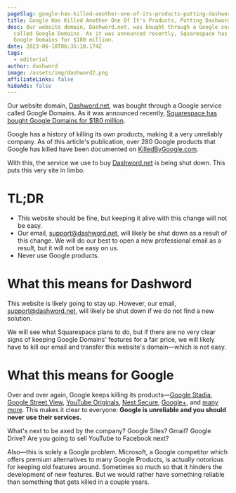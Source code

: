 ```yaml
---
pageSlug: google-has-killed-another-one-of-its-products-putting-dashword-at-risk
title: Google Has Killed Another One Of It's Products, Putting Dashword At Risk
desc: Our website domain, Dashword.net, was bought through a Google service
  called Google Domains. As it was announced recently, Squarespace has bought
  Google Domains for $180 million.
date: 2023-06-18T06:35:10.174Z
tags:
  - editorial
author: dashword
image: /assets/img/dashword2.png
affiliateLinks: false
hideAds: false
---
```

Our website domain, [Dashword.net](/), was bought through a Google service called Google Domains. As it was announced recently, [Squarespace has bought Google Domains for $180 million](https://www.theverge.com/2023/6/16/23763340/google-domains-sunset-sell-squarespace).

Google has a history of killing its own products, making it a very unreliably company. As of this article's publication, over 280 Google products that Google has killed have been documented on [KilledByGoogle.com](https://killedbygoogle.com/).

With this, the service we use to buy [Dashword.net](/) is being shut down. This puts this very site in limbo.

# TL;DR

- This website should be fine, but keeping it alive with this change will not be easy.
- Our email, [support@dashword.net](mailto:support@dashword.net), will likely be shut down as a result of this change. We will do our best to open a new professional email as a result, but it will not be easy on us.
- Never use Google products.

# What this means for Dashword

This website is likely going to stay up. However, our email, [support@dashword.net](mailto:support@dashword.net), will likely be shut down if we do not find a new solution. 

<!-- We will likely need to pay 2 or 3 times more than we already do to keep the email alive due to other domain registrars not offering cheap email aliasing like Google Domains did. -->

We will see what Squarespace plans to do, but if there are no very clear signs of keeping Google Domains' features for a fair price, we will likely have to kill our email and transfer this website's domain—which is not easy.

# What this means for Google

Over and over again, Google keeps killing its products—[Google Stadia](https://www.theverge.com/2022/9/29/23378713/google-stadia-shutting-down-game-streaming-january-2023/), [Google Street View](https://9to5google.com/2022/11/01/google-street-view-app-shutting-down/), [YouTube Originals](https://arstechnica.com/gadgets/2022/01/google-kills-youtube-originals-its-original-video-content-group/), [Nest Secure](https://www.androidpolice.com/2020/10/19/google-confirms-the-nest-secure-has-been-discontinued/), [Google+](https://en.wikipedia.org/wiki/Google%2B), and [many more](https://killedbygoogle.com/). This makes it clear to everyone: **Google is unreliable and you should never use their services.**

What's next to be axed by the company? Google Sites? Gmail? Google Drive? Are you going to sell YouTube to Facebook next?

Also—this is solely a Google problem. Microsoft, a Google competitor which offers premium alternatives to many Google Products, is actually notorious for keeping old features around. Sometimes so much so that it hinders the development of new features. But we would rather have something reliable than something that gets killed in a couple years.